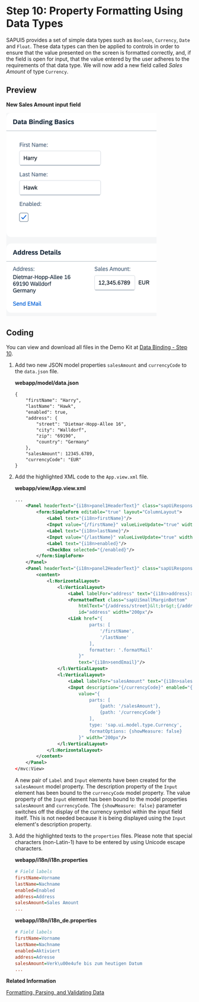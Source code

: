 <!-- loio9252ee4015f24fc49c71c295394d1b8d -->

# Step 10: Property Formatting Using Data Types

SAPUI5 provides a set of simple data types such as `Boolean`, `Currency`, `Date` and `Float`. These data types can then be applied to controls in order to ensure that the value presented on the screen is formatted correctly, and, if the field is open for input, that the value entered by the user adheres to the requirements of that data type. We will now add a new field called *Sales Amount* of type `Currency`.



## Preview

  
  
**New Sales Amount input field**

![](images/Tutorial_Data_Binding_Step_10_d15f8bc.png "New Sales Amount input field ")



## Coding

You can view and download all files in the Demo Kit at [Data Binding - Step 10](https://ui5.sap.com/#/entity/sap.ui.core.tutorial.databinding/sample/sap.ui.core.tutorial.databinding.10).

1.  Add two new JSON model properties `salesAmount` and `currencyCode` to the `data.json` file.

    **webapp/model/data.json**

    ```
    {
    	"firstName": "Harry",
    	"lastName": "Hawk",
    	"enabled": true,
    	"address": {
    		"street": "Dietmar-Hopp-Allee 16",
    		"city": "Walldorf",
    		"zip": "69190",
    		"country": "Germany"
    	},
    	"salesAmount": 12345.6789,
    	"currencyCode": "EUR"
    }
    ```

2.  Add the highlighted XML code to the `App.view.xml` file.

    **webapp/view/App.view.xml**

    ```xml
    ...
    	<Panel headerText="{i18n>panel1HeaderText}" class="sapUiResponsiveMargin" width="auto">
    		<form:SimpleForm editable="true" layout="ColumnLayout">
    			<Label text="{i18n>firstName}"/>
    			<Input value="{/firstName}" valueLiveUpdate="true" width="200px" enabled="{/enabled}"/>
    			<Label text="{i18n>lastName}"/>
    			<Input value="{/lastName}" valueLiveUpdate="true" width="200px" enabled="{/enabled}"/>
    			<Label text="{i18n>enabled}"/>
    			<CheckBox selected="{/enabled}"/>
    		</form:SimpleForm>
    	</Panel>
    	<Panel headerText="{i18n>panel2HeaderText}" class="sapUiResponsiveMargin" width="auto">
    		<content>
    			<l:HorizontalLayout>
    				<l:VerticalLayout>
    					<Label labelFor="address" text="{i18n>address}:"/>
    					<FormattedText class="sapUiSmallMarginBottom"
    						htmlText="{/address/street}&lt;br&gt;{/address/zip} {/address/city}&lt;br&gt;{/address/country}"
    						id="address" width="200px"/>
    					<Link href="{
    							parts: [
    								'/firstName',
    								'/lastName'
    							],
    							formatter: '.formatMail'
    						}"
    						text="{i18n>sendEmail}"/>
    				</l:VerticalLayout>
    				<l:VerticalLayout>
    					<Label labelFor="salesAmount" text="{i18n>salesAmount}:"/>
    					<Input description="{/currencyCode}" enabled="{/enabled}" id="salesAmount"
    						value="{
    							parts: [
    								{path: '/salesAmount'},
    								{path: '/currencyCode'}
    							],
    							type: 'sap.ui.model.type.Currency',
    							formatOptions: {showMeasure: false}
    						}" width="200px"/>
    				</l:VerticalLayout>
    			</l:HorizontalLayout>
    		</content>
    	</Panel>
    </mvc:View>
    ```

    A new pair of `Label` and `Input` elements have been created for the `salesAmount` model property. The description property of the `Input` element has been bound to the `currencyCode` model property. The value property of the `Input` element has been bound to the model properties `salesAmount` and `currencyCode`. The `{showMeasure: false}` parameter switches off the display of the currency symbol within the input field itself. This is not needed because it is being displayed using the `Input` element's description property.

3.  Add the highlighted texts to the `properties` files. Please note that special characters \(non-Latin-1\) have to be entered by using Unicode escape characters.

    **webapp/i18n/i18n.properties**

    ```ini
    # Field labels
    firstName=Vorname
    lastName=Nachname
    enabled=Enabled
    address=Address
    salesAmount=Sales Amount
    ...
    ```

    **webapp/i18n/i18n\_de.properties**

    ```ini
    # Field labels
    firstName=Vorname
    lastName=Nachname
    enabled=Aktiviert
    address=Adresse
    salesAmount=Verk\u00e4ufe bis zum heutigen Datum
    ...
    ```


**Related Information**  


[Formatting, Parsing, and Validating Data](../04_Essentials/formatting-parsing-and-validating-data-07e4b92.md "Data that is presented on the UI often has to be converted so that is human readable and fits to the locale of the user. On the other hand, data entered by the user has to be parsed and validated to be understood by the data source. For this purpose, you use formatters and data types.")

